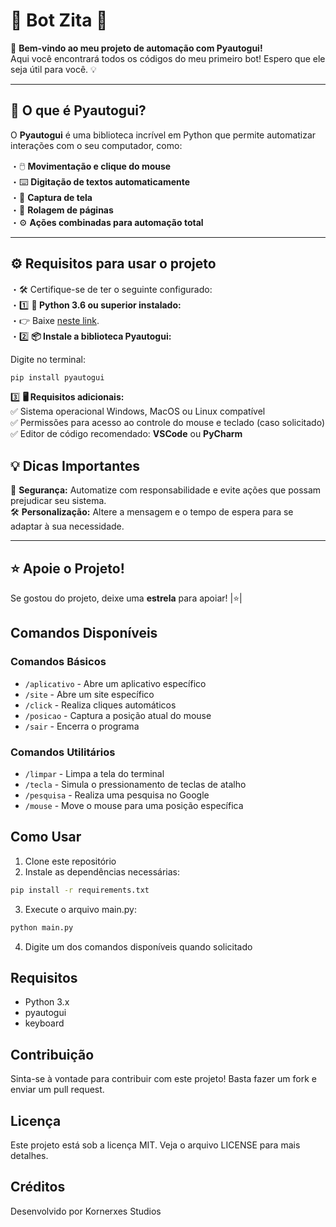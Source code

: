 # **🤖 Bot Zita 🚀**  

🎉 **Bem-vindo ao meu projeto de automação com Pyautogui!**  
Aqui você encontrará todos os códigos do meu primeiro bot! Espero que ele seja útil para você. 💡  

---

## **🤔 O que é Pyautogui?**

O **Pyautogui** é uma biblioteca incrível em Python que permite automatizar interações com o seu computador, como:  

・🖱️ **Movimentação e clique do mouse**  
・⌨️ **Digitação de textos automaticamente**  
・📸 **Captura de tela**  
・📜 **Rolagem de páginas**  
・⚙️ **Ações combinadas para automação total**  

---

## **⚙️ Requisitos para usar o projeto**  

・🛠️ Certifique-se de ter o seguinte configurado:  
・1️⃣ **🐍 Python 3.6 ou superior instalado:**  
・👉 Baixe [neste link](https://www.python.org/downloads/).  
・2️⃣ **📦 Instale a biblioteca Pyautogui:**  

Digite no terminal:  
```bash
pip install pyautogui
```  

3️⃣ **🖥️ Requisitos adicionais:**  
✅ Sistema operacional Windows, MacOS ou Linux compatível  
✅ Permissões para acesso ao controle do mouse e teclado (caso solicitado)  
✅ Editor de código recomendado: **VSCode** ou **PyCharm**  

## **💡 Dicas Importantes**

🔐 **Segurança:** Automatize com responsabilidade e evite ações que possam prejudicar seu sistema.  
🛠️ **Personalização:** Altere a mensagem e o tempo de espera para se adaptar à sua necessidade.  

---

## **⭐ Apoie o Projeto!**

Se gostou do projeto, deixe uma **estrela** para apoiar! |⭐| 

## **Comandos Disponíveis**

### **Comandos Básicos**
- `/aplicativo` - Abre um aplicativo específico
- `/site` - Abre um site específico
- `/click` - Realiza cliques automáticos
- `/posicao` - Captura a posição atual do mouse
- `/sair` - Encerra o programa

### **Comandos Utilitários**
- `/limpar` - Limpa a tela do terminal
- `/tecla` - Simula o pressionamento de teclas de atalho
- `/pesquisa` - Realiza uma pesquisa no Google
- `/mouse` - Move o mouse para uma posição específica

## **Como Usar**

1. Clone este repositório
2. Instale as dependências necessárias:
```bash
pip install -r requirements.txt
```
3. Execute o arquivo main.py:
```bash
python main.py
```
4. Digite um dos comandos disponíveis quando solicitado

## **Requisitos**
- Python 3.x
- pyautogui
- keyboard

## **Contribuição**
Sinta-se à vontade para contribuir com este projeto! Basta fazer um fork e enviar um pull request.

## **Licença**
Este projeto está sob a licença MIT. Veja o arquivo LICENSE para mais detalhes.

## **Créditos**
Desenvolvido por Kornerxes Studios
